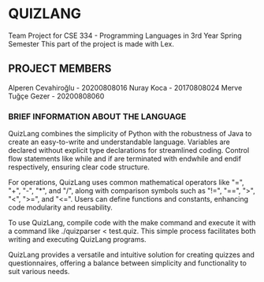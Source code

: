 # QUIZLANG
Team Project for CSE 334 - Programming Languages in 3rd Year Spring Semester
This part of the project is made with Lex.

## PROJECT MEMBERS
Alperen Cevahiroğlu - 20200808016
Nuray Koca - 20170808024
Merve Tuğçe Gezer - 20200808060


### BRIEF INFORMATION ABOUT THE LANGUAGE ###
QuizLang combines the simplicity of Python with the robustness of Java to create an easy-to-write and understandable language. Variables are declared without explicit type declarations for streamlined coding. Control flow statements like while and if are terminated with endwhile and endif respectively, ensuring clear code structure.

For operations, QuizLang uses common mathematical operators like "=", "+", "-", "*", and "/", along with comparison symbols such as "!=", "==", ">", "<", ">=", and "<=". Users can define functions and constants, enhancing code modularity and reusability.

To use QuizLang, compile code with the make command and execute it with a command like ./quizparser < test.quiz. This simple process facilitates both writing and executing QuizLang programs.

QuizLang provides a versatile and intuitive solution for creating quizzes and questionnaires, offering a balance between simplicity and functionality to suit various needs.


